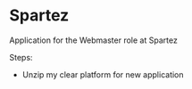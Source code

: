 # Spartez
Application for the Webmaster role at Spartez

Steps:
- Unzip my clear platform for new application
